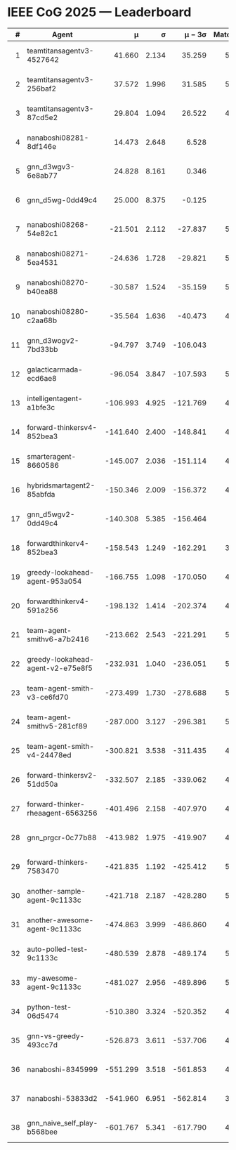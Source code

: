 # IEEE CoG 2025 — Leaderboard

| # | Agent | μ | σ | μ − 3σ | Matches | Updated |
|---:|---|---:|---:|---:|---:|---|
| 1 | teamtitansagentv3-4527642 | 41.660 | 2.134 | 35.259 | 5336 | 2025-08-29 23:27 |
| 2 | teamtitansagentv3-256baf2 | 37.572 | 1.996 | 31.585 | 5276 | 2025-08-29 23:27 |
| 3 | teamtitansagentv3-87cd5e2 | 29.804 | 1.094 | 26.522 | 4840 | 2025-08-29 23:27 |
| 4 | nanaboshi08281-8df146e | 14.473 | 2.648 | 6.528 | 206 | 2025-08-29 23:27 |
| 5 | gnn_d3wgv3-6e8ab77 | 24.828 | 8.161 | 0.346 | 118 | 2025-08-29 23:27 |
| 6 | gnn_d5wg-0dd49c4 | 25.000 | 8.375 | -0.125 | 100 | 2025-08-29 23:27 |
| 7 | nanaboshi08268-54e82c1 | -21.501 | 2.112 | -27.837 | 5080 | 2025-08-29 23:27 |
| 8 | nanaboshi08271-5ea4531 | -24.636 | 1.728 | -29.821 | 5258 | 2025-08-29 23:27 |
| 9 | nanaboshi08270-b40ea88 | -30.587 | 1.524 | -35.159 | 5160 | 2025-08-29 23:27 |
| 10 | nanaboshi08280-c2aa68b | -35.564 | 1.636 | -40.473 | 4898 | 2025-08-29 23:27 |
| 11 | gnn_d3wogv2-7bd33bb | -94.797 | 3.749 | -106.043 | 224 | 2025-08-29 23:27 |
| 12 | galacticarmada-ecd6ae8 | -96.054 | 3.847 | -107.593 | 5020 | 2025-08-29 23:27 |
| 13 | intelligentagent-a1bfe3c | -106.993 | 4.925 | -121.769 | 4534 | 2025-08-29 23:27 |
| 14 | forward-thinkersv4-852bea3 | -141.640 | 2.400 | -148.841 | 4170 | 2025-08-29 23:27 |
| 15 | smarteragent-8660586 | -145.007 | 2.036 | -151.114 | 4108 | 2025-08-29 23:27 |
| 16 | hybridsmartagent2-85abfda | -150.346 | 2.009 | -156.372 | 4458 | 2025-08-29 23:27 |
| 17 | gnn_d5wgv2-0dd49c4 | -140.308 | 5.385 | -156.464 | 180 | 2025-08-29 23:27 |
| 18 | forwardthinkerv4-852bea3 | -158.543 | 1.249 | -162.291 | 3955 | 2025-08-29 23:27 |
| 19 | greedy-lookahead-agent-953a054 | -166.755 | 1.098 | -170.050 | 4770 | 2025-08-29 23:27 |
| 20 | forwardthinkerv4-591a256 | -198.132 | 1.414 | -202.374 | 4417 | 2025-08-29 23:27 |
| 21 | team-agent-smithv6-a7b2416 | -213.662 | 2.543 | -221.291 | 5360 | 2025-08-29 23:27 |
| 22 | greedy-lookahead-agent-v2-e75e8f5 | -232.931 | 1.040 | -236.051 | 5002 | 2025-08-29 23:27 |
| 23 | team-agent-smith-v3-ce6fd70 | -273.499 | 1.730 | -278.688 | 5838 | 2025-08-29 23:27 |
| 24 | team-agent-smithv5-281cf89 | -287.000 | 3.127 | -296.381 | 5140 | 2025-08-29 23:27 |
| 25 | team-agent-smith-v4-24478ed | -300.821 | 3.538 | -311.435 | 4778 | 2025-08-29 23:27 |
| 26 | forward-thinkersv2-51dd50a | -332.507 | 2.185 | -339.062 | 4868 | 2025-08-29 23:27 |
| 27 | forward-thinker-rheaagent-6563256 | -401.496 | 2.158 | -407.970 | 4308 | 2025-08-29 23:27 |
| 28 | gnn_prgcr-0c77b88 | -413.982 | 1.975 | -419.907 | 4810 | 2025-08-29 23:27 |
| 29 | forward-thinkers-7583470 | -421.835 | 1.192 | -425.412 | 5280 | 2025-08-29 23:27 |
| 30 | another-sample-agent-9c1133c | -421.718 | 2.187 | -428.280 | 5280 | 2025-08-29 23:27 |
| 31 | another-awesome-agent-9c1133c | -474.863 | 3.999 | -486.860 | 4820 | 2025-08-29 23:27 |
| 32 | auto-polled-test-9c1133c | -480.539 | 2.878 | -489.174 | 5040 | 2025-08-29 23:27 |
| 33 | my-awesome-agent-9c1133c | -481.027 | 2.956 | -489.896 | 5400 | 2025-08-29 23:27 |
| 34 | python-test-06d5474 | -510.380 | 3.324 | -520.352 | 4440 | 2025-08-29 23:27 |
| 35 | gnn-vs-greedy-493cc7d | -526.873 | 3.611 | -537.706 | 4000 | 2025-08-29 23:27 |
| 36 | nanaboshi-8345999 | -551.299 | 3.518 | -561.853 | 4370 | 2025-08-29 23:27 |
| 37 | nanaboshi-53833d2 | -541.960 | 6.951 | -562.814 | 3780 | 2025-08-29 23:27 |
| 38 | gnn_naive_self_play-b568bee | -601.767 | 5.341 | -617.790 | 4340 | 2025-08-29 23:27 |
